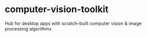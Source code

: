 # computer-vision-toolkit
Hub for desktop apps with scratch-built computer vision &amp; image processing algorithms
